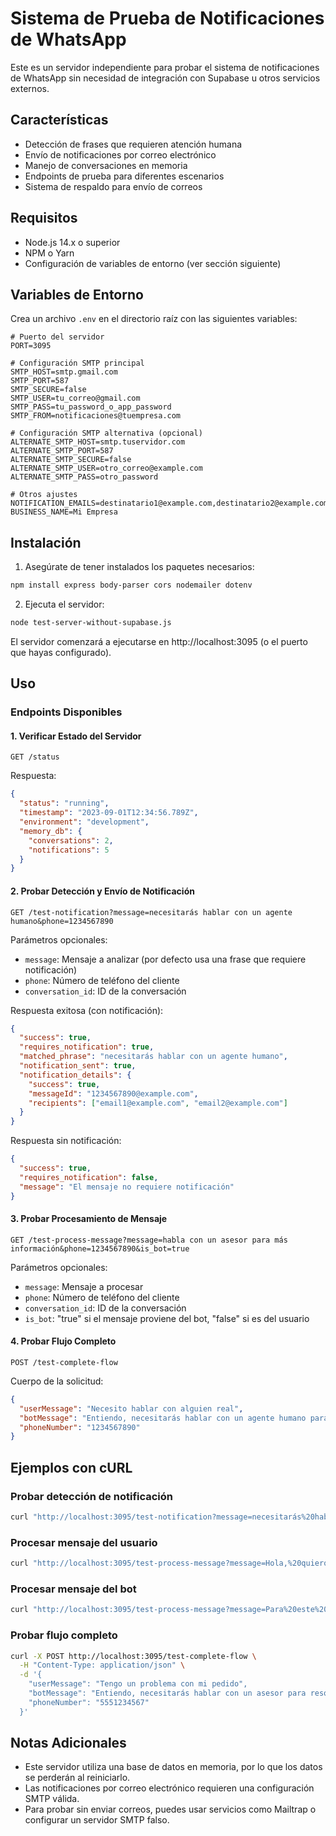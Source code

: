 # Sistema de Prueba de Notificaciones de WhatsApp

Este es un servidor independiente para probar el sistema de notificaciones de WhatsApp sin necesidad de integración con Supabase u otros servicios externos.

## Características

- Detección de frases que requieren atención humana
- Envío de notificaciones por correo electrónico
- Manejo de conversaciones en memoria
- Endpoints de prueba para diferentes escenarios
- Sistema de respaldo para envío de correos

## Requisitos

- Node.js 14.x o superior
- NPM o Yarn
- Configuración de variables de entorno (ver sección siguiente)

## Variables de Entorno

Crea un archivo `.env` en el directorio raíz con las siguientes variables:

```
# Puerto del servidor
PORT=3095

# Configuración SMTP principal
SMTP_HOST=smtp.gmail.com
SMTP_PORT=587
SMTP_SECURE=false
SMTP_USER=tu_correo@gmail.com
SMTP_PASS=tu_password_o_app_password
SMTP_FROM=notificaciones@tuempresa.com

# Configuración SMTP alternativa (opcional)
ALTERNATE_SMTP_HOST=smtp.tuservidor.com
ALTERNATE_SMTP_PORT=587
ALTERNATE_SMTP_SECURE=false
ALTERNATE_SMTP_USER=otro_correo@example.com
ALTERNATE_SMTP_PASS=otro_password

# Otros ajustes
NOTIFICATION_EMAILS=destinatario1@example.com,destinatario2@example.com
BUSINESS_NAME=Mi Empresa
```

## Instalación

1. Asegúrate de tener instalados los paquetes necesarios:

```bash
npm install express body-parser cors nodemailer dotenv
```

2. Ejecuta el servidor:

```bash
node test-server-without-supabase.js
```

El servidor comenzará a ejecutarse en http://localhost:3095 (o el puerto que hayas configurado).

## Uso

### Endpoints Disponibles

#### 1. Verificar Estado del Servidor

```
GET /status
```

Respuesta:
```json
{
  "status": "running",
  "timestamp": "2023-09-01T12:34:56.789Z",
  "environment": "development",
  "memory_db": {
    "conversations": 2,
    "notifications": 5
  }
}
```

#### 2. Probar Detección y Envío de Notificación

```
GET /test-notification?message=necesitarás hablar con un agente humano&phone=1234567890
```

Parámetros opcionales:
- `message`: Mensaje a analizar (por defecto usa una frase que requiere notificación)
- `phone`: Número de teléfono del cliente
- `conversation_id`: ID de la conversación

Respuesta exitosa (con notificación):
```json
{
  "success": true,
  "requires_notification": true,
  "matched_phrase": "necesitarás hablar con un agente humano",
  "notification_sent": true,
  "notification_details": {
    "success": true,
    "messageId": "1234567890@example.com",
    "recipients": ["email1@example.com", "email2@example.com"]
  }
}
```

Respuesta sin notificación:
```json
{
  "success": true,
  "requires_notification": false,
  "message": "El mensaje no requiere notificación"
}
```

#### 3. Probar Procesamiento de Mensaje

```
GET /test-process-message?message=habla con un asesor para más información&phone=1234567890&is_bot=true
```

Parámetros opcionales:
- `message`: Mensaje a procesar
- `phone`: Número de teléfono del cliente
- `conversation_id`: ID de la conversación
- `is_bot`: "true" si el mensaje proviene del bot, "false" si es del usuario

#### 4. Probar Flujo Completo

```
POST /test-complete-flow
```

Cuerpo de la solicitud:
```json
{
  "userMessage": "Necesito hablar con alguien real",
  "botMessage": "Entiendo, necesitarás hablar con un agente humano para resolver tu problema",
  "phoneNumber": "1234567890"
}
```

## Ejemplos con cURL

### Probar detección de notificación

```bash
curl "http://localhost:3095/test-notification?message=necesitarás%20hablar%20con%20un%20agente%20humano&phone=5551234567"
```

### Procesar mensaje del usuario

```bash
curl "http://localhost:3095/test-process-message?message=Hola,%20quiero%20hablar%20con%20una%20persona&phone=5551234567&is_bot=false"
```

### Procesar mensaje del bot

```bash
curl "http://localhost:3095/test-process-message?message=Para%20este%20caso,%20necesitarás%20hablar%20con%20un%20agente%20humano&phone=5551234567&is_bot=true"
```

### Probar flujo completo

```bash
curl -X POST http://localhost:3095/test-complete-flow \
  -H "Content-Type: application/json" \
  -d '{
    "userMessage": "Tengo un problema con mi pedido",
    "botMessage": "Entiendo, necesitarás hablar con un asesor para resolver este problema",
    "phoneNumber": "5551234567"
  }'
```

## Notas Adicionales

- Este servidor utiliza una base de datos en memoria, por lo que los datos se perderán al reiniciarlo.
- Las notificaciones por correo electrónico requieren una configuración SMTP válida.
- Para probar sin enviar correos, puedes usar servicios como Mailtrap o configurar un servidor SMTP falso. 